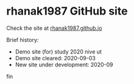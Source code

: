 # rhanak1987 GitHub site
Check the site at [rhanak1987.github.io](https://rhanak1987.github.io)

Brief history:
 - Demo site (for) study 2020 nive ut
 - Demo site cleared: 2020-09-03
 - New site under development: 2020-09

fin
